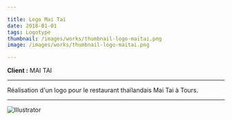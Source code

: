 ```yaml
---

title: Logo Mai Tai
date: 2018-01-01
tags: Logotype
thumbnail: /images/works/thumbnail-logo-maitai.png
image: /images/works/thumbnail-logo-maitai.png

---
```


**Client :** MAI TAI

---

Réalisation d'un logo pour le restaurant thaïlandais Mai Tai à Tours.

---

![Illustrator](/images/icons/illustrator.svg)
